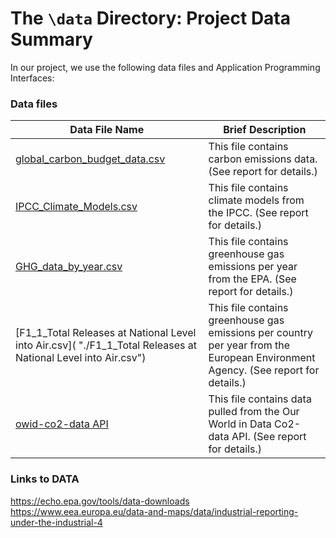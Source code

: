 # The `\data` Directory: Project Data Summary

In our project, we use the following data files and Application Programming Interfaces:

### Data files
|Data File Name | Brief Description|
|---------------| -----------------|
|[global_carbon_budget_data.csv](./global_carbon_budget_data.csv) | This file contains carbon emissions data. (See report for details.)
|[IPCC_Climate_Models.csv](./IPCC_Climate_Models.csv) | This file contains climate models from the IPCC. (See report for details.)
|[GHG_data_by_year.csv](./GHG_data_by_year.csv) | This file contains greenhouse gas emissions per year from the EPA. (See report for details.)
|[F1_1_Total Releases at National Level into Air.csv]( "./F1_1_Total Releases at National Level into Air.csv") | This file contains greenhouse gas emissions per country per year from the European Environment Agency. (See report for details.)
|[owid-co2-data API](https://github.com/owid/co2-data) | This file contains data pulled from the Our World in Data Co2-data API. (See report for details.)

<!--

### Application Programming Interfaces (API) (TODO: Update/delete)

* **New York Times Books API**. The _New York Times_ provides data for Best
Sellers lists and the books that have been reviewed in the New York Times. An overview of the API that we use in our project is available here: [Books API](https://developer.nytimes.com/docs/books-product/1/overview). For more about developing apps with New York Times data see: [NYTimes Developers](https://developer.nytimes.com/).

# NOTE 1: About the `/data` Directory

* Use the `/data` directory to store any data that you using in your project (for example, CSV files)
* Edit this `README.md` file and summarize your data files
* If you are using APIs to access data, summarize them, providing specific information
* See examples above.

# NOTE 2:  Clear and Concise Documentation
* Please remember your audience (prospective employers, open source colleagues, TAs, Instructors). Therefore,
aim for clarity and conciseness.
* When done, be sure to delete these NOTE sections and the example CSV file (which are intended for you, of course, not your audience!)
-->
### Links to DATA
 https://echo.epa.gov/tools/data-downloads
 https://www.eea.europa.eu/data-and-maps/data/industrial-reporting-under-the-industrial-4
